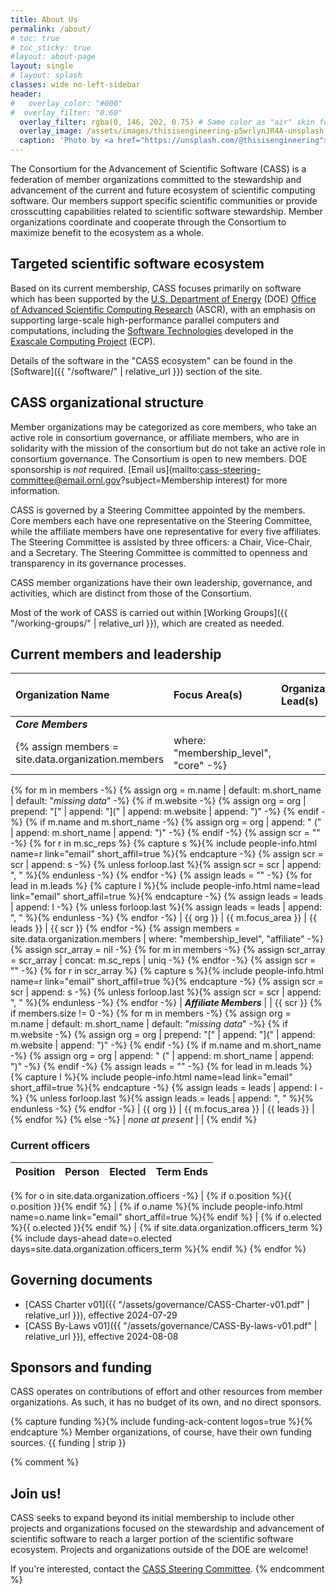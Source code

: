 ```yaml
---
title: About Us
permalink: /about/
# toc: true
# toc_sticky: true
#layout: about-page
layout: single
# layout: splash 
classes: wide no-left-sidebar
header:
#   overlay_color: "#000"
#  overlay_filter: "0.60"
  overlay_filter: rgba(0, 146, 202, 0.75) # Same color as "air" skin footer
  overlay_image: /assets/images/thisisengineering-p5wrlynJR4A-unsplash.jpg
  caption: 'Photo by <a href="https://unsplash.com/@thisisengineering">ThisisEngineering</a> on <a href="https://unsplash.com/photos/man-in-blue-dress-shirt-and-woman-in-black-long-sleeve-shirt-p5wrlynJR4A">Unsplash</a>'
---
```

The Consortium for the Advancement of Scientific Software (CASS) is a federation of member organizations committed to the stewardship and advancement of the current and future ecosystem of scientific computing software. Our members support specific scientific communities or provide crosscutting capabilities related to scientific software stewardship. Member organizations coordinate and cooperate through the Consortium to maximize benefit to the ecosystem as a whole.

## Targeted scientific software ecosystem

Based on its current membership, CASS focuses primarily on software which has been supported by the [U.S. Department of Energy](https://www.energy.gov/) (DOE) [Office of Advanced Scientific Computing Research](https://www.energy.gov/science/ascr/advanced-scientific-computing-research) (ASCR), with an emphasis on supporting large-scale high-performance parallel computers and computations, including the [Software Technologies](https://www.exascaleproject.org/research/#software) developed in the [Exascale Computing Project](https://www.exascaleproject.org/) (ECP).

Details of the software in the "CASS ecosystem" can be found in the [Software]({{ "/software/" | relative_url }}) section of the site.

## CASS organizational structure

Member organizations may be categorized as core members, who take an active role in consortium governance, or affiliate members, who are in solidarity with the mission of the consortium but do not take an active role in consortium governance. The Consortium is open to new members. DOE sponsorship is *not* required. [Email us](mailto:cass-steering-committee@email.ornl.gov?subject=Membership interest) for more information.

CASS is governed by a Steering Committee appointed by the members.  Core members each have one representative on the Steering Committee, while the affiliate members have one representative for every five affiliates.  The Steering Committee is assisted by three officers: a Chair, Vice-Chair, and a Secretary.  The Steering Committee is committed to openness and transparency in its governance processes.

CASS member organizations have their own leadership, governance, and activities, which are distinct from those of the Consortium.

Most of the work of CASS is carried out within [Working Groups]({{ "/working-groups/" | relative_url }}), which are created as needed.

## Current members and leadership

| Organization Name | Focus Area(s) | Organization Lead(s) | Steering Committee Representative 
|:------------------|:--------------|:---------------------|:-------
| ***Core Members*** | |
{% assign members = site.data.organization.members | where: "membership_level", "core" -%}
{% for m in members -%}
    {% assign org = m.name | default: m.short_name | default: "*missing data*" -%}
    {% if m.website -%}
        {% assign org = org | prepend: "[" | append: "](" | append: m.website | append: ")" -%}
    {% endif -%}
    {% if m.name and m.short_name -%}
        {% assign org = org | append: " (" | append: m.short_name | append: ")" -%}
    {% endif -%}
    {% assign scr = "" -%}
    {% for r in m.sc_reps %}
        {% capture s %}{% include people-info.html name=r link="email" short_affil=true %}{% endcapture -%}
        {% assign scr = scr | append: s -%}
        {% unless forloop.last %}{% assign scr = scr | append: ", " %}{% endunless -%}
    {% endfor -%}
    {% assign leads = "" -%}
    {% for lead in m.leads %}
        {% capture l %}{% include people-info.html name=lead link="email" short_affil=true %}{% endcapture -%}
        {% assign leads = leads | append: l -%}
        {% unless forloop.last %}{% assign leads = leads | append: ", " %}{% endunless -%}
    {% endfor -%}
| {{ org }} | {{ m.focus_area }} | {{ leads }} | {{ scr }} 
{% endfor -%}
{% assign members = site.data.organization.members | where: "membership_level", "affiliate" -%}
{% assign scr_array = nil -%}
{% for m in members -%}
    {% assign scr_array = scr_array | concat: m.sc_reps | uniq -%}
{% endfor -%}
{% assign scr = "" -%}
{% for r in scr_array %}
    {% capture s %}{% include people-info.html name=r link="email" short_affil=true %}{% endcapture -%}
    {% assign scr = scr | append: s -%}
    {% unless forloop.last %}{% assign scr = scr | append: ", " %}{% endunless -%}
{% endfor -%}
| ***Affiliate Members*** | | {{ scr }}
{% if members.size != 0 -%}
    {% for m in members -%}
        {% assign org = m.name | default: m.short_name | default: "*missing data*" -%}
        {% if m.website -%}
            {% assign org = org | prepend: "[" | append: "](" | append: m.website | append: ")" -%}
        {% endif -%}
        {% if m.name and m.short_name -%}
            {% assign org = org | append: " (" | append: m.short_name | append: ")" -%}
        {% endif -%}
        {% assign leads = "" -%}
        {% for lead in m.leads %}
            {% capture l %}{% include people-info.html name=lead link="email" short_affil=true %}{% endcapture -%}
            {% assign leads = leads | append: l -%}
            {% unless forloop.last %}{% assign leads = leads | append: ", " %}{% endunless -%}
        {% endfor -%}
| {{ org }} | {{ m.focus_area }} | {{ leads }} |
    {% endfor %}
{% else -%}
| *none at present* | |
{% endif %}

### Current officers

| Position | Person | Elected | Term Ends
|:---------|:-------|:--------|:-----------------
{% for o in site.data.organization.officers -%}
| {% if o.position %}{{ o.position }}{% endif %} | {% if o.name %}{% include people-info.html name=o.name link="email" short_affil=true %}{% endif %} | {% if o.elected %}{{ o.elected }}{% endif %} | {% if site.data.organization.officers_term %}{% include days-ahead date=o.elected days=site.data.organization.officers_term %}{% endif %}
{% endfor %}

## Governing documents

* [CASS Charter v01]({{ "/assets/governance/CASS-Charter-v01.pdf" | relative_url }}), effective 2024-07-29
* [CASS By-Laws v01]({{ "/assets/governance/CASS-By-laws-v01.pdf" | relative_url }}), effective 2024-08-08

## Sponsors and funding

CASS operates on contributions of effort and other resources from member organizations.  As such, it has no budget of its own, and no direct sponsors.  

{% capture funding %}{% include funding-ack-content logos=true %}{% endcapture %}
Member organizations, of course, have their own funding sources. {{ funding | strip }}

{% comment %}
## Join us!

CASS seeks to expand beyond its initial membership to include other projects and organizations focused on the stewardship and advancement of scientific software to reach a larger portion of the scientific software ecosystem.  Projects and organizations outside of the DOE are welcome! 

If you're interested, contact the [CASS Steering Committee](mailto:cass-steering-committee@email.ornl.gov).
{% endcomment %}